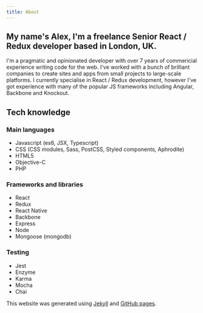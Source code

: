 ```yaml
---
title: About
---
```


## My name's Alex, I'm a freelance Senior React / Redux developer based in London, UK.

I'm a pragmatic and opinionated developer with over 7 years of commericial experience writing code for the web. I've worked with a bunch of brilliant companies to create sites and apps from small projects to large-scale platforms. I currently specialise in React / Redux development, however I've got experience with many of the popular JS frameworks including Angular, Backbone and Knockout.

## Tech knowledge

### Main languages
- Javascript (es6, JSX, Typescript)
- CSS (CSS modules, Sass, PostCSS, Styled components, Aphrodite)
- HTML5
- Objective-C
- PHP

### Frameworks and libraries
- React
- Redux
- React Native
- Backbone
- Express
- Node
- Mongoose (mongodb)

### Testing
- Jest
- Enzyme
- Karma
- Mocha
- Chai

This website was generated using [Jekyll](http://jekyllrb.com/) and [GitHub pages](https://pages.github.com/).
